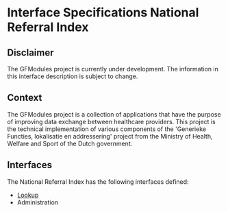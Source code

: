 # Interface Specifications National Referral Index


## Disclaimer

The GFModules project is currently under development. The information in this interface description is
subject to change.


## Context

The GFModules project is a collection of applications that have the purpose of improving
data exchange between healthcare providers. This project is the technical implementation of
various components of the 'Generieke Functies, lokalisatie en addressering' project from the
Ministry of Health, Welfare and Sport of the Dutch government.

<div style="page-break-after: always;"></div>


## Interfaces

The National Referral Index has the following interfaces defined:

 - [Lookup](lookup.md)
 - Administration
